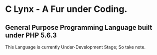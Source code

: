 # C Lynx - A Fur under Coding.

## General Purpose Programming Language built under PHP 5.6.3

This Language is currently Under-Development Stage; So take note.
